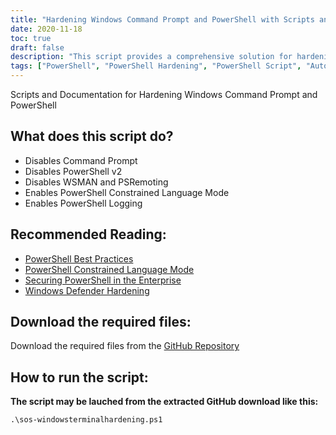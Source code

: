 ```yaml
---
title: "Hardening Windows Command Prompt and PowerShell with Scripts and Documentation"
date: 2020-11-18
toc: true
draft: false
description: "This script provides a comprehensive solution for hardening Windows Command Prompt and PowerShell on your system. The script disables Command Prompt, PowerShell v2, WSMAN and PSRemoting, enabling the PowerShell Constrained Language Mode and PowerShell Logging. This enhances the security and compliance of your system, reducing the risk of malicious attacks and unauthorized access. The recommended reading materials include articles on PowerShell best practices, Constrained Language Mode, and securing PowerShell in the enterprise. You can download the required files from the GitHub repository."
tags: ["PowerShell", "PowerShell Hardening", "PowerShell Script", "Automation", "Compliance", "Blue-Team", "WSMAN", "PSRemote", "PowerShell Logging", "Disable Command Prompt", "Disable PowerShell v2", "PowerShell Best Practice", "PowerShell Constrained Language Mode"]
---
```

Scripts and Documentation for Hardening Windows Command Prompt and PowerShell

## What does this script do?
- Disables Command Prompt
- Disables PowerShell v2
- Disables WSMAN and PSRemoting
- Enables PowerShell Constrained Language Mode
- Enables PowerShell Logging

## Recommended Reading:
- [PowerShell Best Practices](https://www.digitalshadows.com/blog-and-research/powershell-security-best-practices/)
- [PowerShell Constrained Language Mode](https://devblogs.microsoft.com/powershell/powershell-constrained-language-mode/)
- [Securing PowerShell in the Enterprise](https://www.cyber.gov.au/acsc/view-all-content/publications/securing-powershell-enterprise)
- [Windows Defender Hardening](https://github.com/simeononsecurity/Windows-Defender-Hardening)

## Download the required files:

Download the required files from the [GitHub Repository](https://github.com/simeononsecurity/Windows-Terminal-Hardening)

## How to run the script:

**The script may be lauched from the extracted GitHub download like this:**
```
.\sos-windowsterminalhardening.ps1
```
